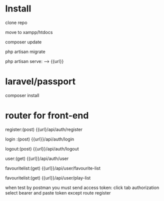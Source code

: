 # Install

clone repo

move to xampp/htdocs

composer update

php artisan migrate

php artisan serve: --> {{url}}

# laravel/passport

composer install

# router for front-end

register:(post) {{url}/api/auth/register

login :(post) {{url}}/api/auth/login

logout:(post) {{url}}/api/auth/logout

user:(get) {{url}}/api/auth/user

favouritelist:(get) {{url}}/api/user/favourite-list

favouritelist:(get) {{url}}/api/user/play-list

when test by postman you must send access token: click tab authorization select bearer and paste token except route register



